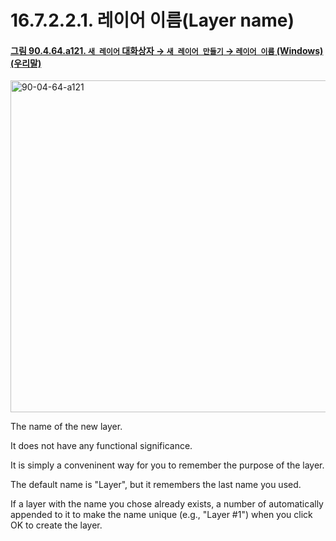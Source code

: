 # 16.7.2.2.1. 레이어 이름(Layer name)

<a id="90-04-64-a121"></a>

#### [그림 90.4.64.a121. `새 레이어` 대화상자 → `새 레이어 만들기` → `레이어 이름` (Windows) (우리말)](./90-04-0064-new_layer.md#90-04-64-a121)
<img width="542" height="531" alt="90-04-64-a121" src="https://github.com/user-attachments/assets/32be75b1-8561-4ae1-b615-1c495605cf74" />

The name of the new layer.

It does not have any functional significance.

It is simply a conveninent way for you to remember the purpose of the layer.

The default name is "Layer", but it remembers the last name you used.

If a layer with the name you chose already exists, a number of automatically appended to it to make the name unique (e.g., "Layer #1") when you click OK to create the layer.
